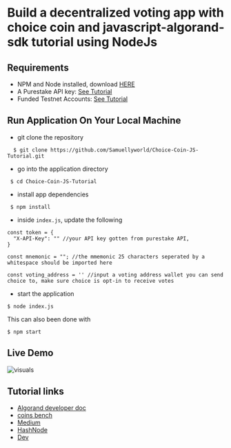 # Build a decentralized voting app with choice coin and javascript-algorand-sdk tutorial using NodeJs

## Requirements

* NPM and Node installed, download [HERE](https://phoenixnap.com/kb/install-node-js-npm-on-windows)
* A Purestake API key: [See Tutorial](https://developer.algorand.org/tutorials/getting-started-purestake-api-service/)
* Funded Testnet Accounts: [See Tutorial](https://developer.algorand.org/tutorials/create-account-testnet-javascript/)

## Run Application On Your Local Machine

* git clone the repository

```
  $ git clone https://github.com/Samuellyworld/Choice-Coin-JS-Tutorial.git
```
* go into the application directory

```
 $ cd Choice-Coin-JS-Tutorial
```
* install app dependencies
```
 $ npm install
```
* inside `index.js`, update the following 
```
const token = {
  "X-API-Key": "" //your API key gotten from purestake API, 
}

const mnemonic = ""; //the mmemonic 25 characters seperated by a whitespace should be imported here

const voting_address = '' //input a voting address wallet you can send choice to, make sure choice is opt-in to receive votes

```
* start the application 
```
$ node index.js
```
This can also been done with
```
$ npm start
```

## Live Demo 
![visuals](https://github.com/Samuellyworld/Choice-Coin-JS-Tutorial/blob/main/demo_gif/tutorial.gif)


## Tutorial links

* [Algorand developer doc](https://developer.algorand.org/tutorials/build-a-decentralized-voting-app-with-choice-coin-and-javascript-sdk/)
* [coins bench](https://coinsbench.com/build-a-decentralized-voting-app-with-choice-coin-and-javascript-algorand-sdk-using-nodejs-1a0101ec0d75)
* [Medium](https://samuel-tosin.medium.com/build-a-decentralized-voting-app-with-choice-coin-and-javascript-algorand-sdk-using-nodejs-1a0101ec0d75)
* [HashNode](https://hashnode.com/post/build-a-decentralized-voting-app-with-choice-coin-and-javascript-algorand-sdk-using-nodejs-ckynmu5n304yhfms11ib9dv7q)
* [Dev](https://dev.to/samuellyworld/build-a-decentralized-voting-app-with-choice-coin-and-javascript-algorand-sdk-using-nodejs-43j3)

